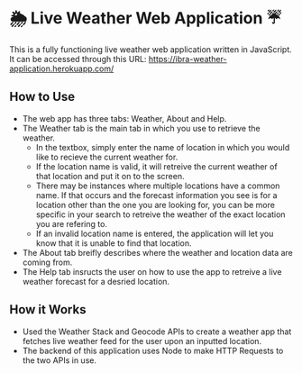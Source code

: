# 🌦 Live Weather Web Application ☔️
This is a fully functioning live weather web application written in JavaScript.\
It can be accessed through this URL: https://ibra-weather-application.herokuapp.com/

## How to Use
  - The web app has three tabs: Weather, About and Help.
  - The Weather tab is the main tab in which you use to retrieve the weather.
    - In the textbox, simply enter the name of location in which you would like to recieve the current weather for.
    - If the location name is valid, it will retreive the current weather of that location and put it on to the screen.
    - There may be instances where multiple locations have a common name. If that occurs and the forecast information you see is for a location other than the one you are looking for, you can be more specific in your search to retreive the weather of the exact location you are refering to.
    - If an invalid location name is entered, the application will let you know that it is unable to find that location.
  - The About tab breifly describes where the weather and location data are coming from.
  - The Help tab insructs the user on how to use the app to retreive a live weather forecast for a desried location. 

## How it Works
  - Used the Weather Stack and Geocode APIs to create a weather app that fetches live weather feed for the user upon an inputted location.
  - The backend of this application uses Node to make HTTP Requests to the two APIs in use.
